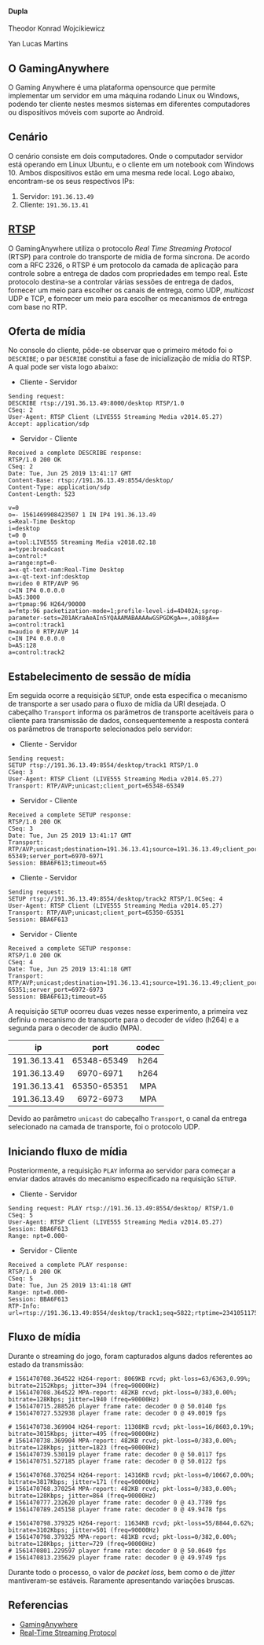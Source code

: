#### Dupla
Theodor Konrad Wojcikiewicz

Yan Lucas Martins

## O GamingAnywhere

O Gaming Anywhere é uma plataforma opensource que permite implementar um servidor em uma máquina rodando Linux ou Windows, podendo ter cliente nestes mesmos sistemas em diferentes computadores ou dispositivos móveis com suporte ao Android.

## Cenário

O cenário consiste em dois computadores. Onde o computador servidor está operando em Linux Ubuntu, e o cliente em um notebook com Windows 10. Ambos dispositivos estão em uma mesma rede local. Logo abaixo, encontram-se os seus respectivos IPs:

1. Servidor: ```191.36.13.49```
2. Cliente: ```191.36.13.41```


## [RTSP](https://tools.ietf.org/html/rfc7826)

O GamingAnywhere utiliza o protocolo *Real Time Streaming Protocol* (RTSP) para controle do transporte de mídia de forma síncrona. De acordo com a RFC 2326, o RTSP é um protocolo da camada de aplicação para controle sobre a entrega de dados com propriedades em tempo real. Este protocolo destina-se a controlar várias sessões de entrega de dados, fornecer um meio para escolher os canais de entrega, como UDP, *multicast* UDP e TCP, e fornecer um meio para escolher os mecanismos de entrega com base no RTP.

## Oferta de mídia

No console do cliente, pôde-se observar que o primeiro método foi o `DESCRIBE`; o par `DESCRIBE` constitui a fase de inicialização de mídia do RTSP. A qual pode ser vista logo abaixo:

- Cliente - Servidor

```
Sending request: 
DESCRIBE rtsp://191.36.13.49:8000/desktop RTSP/1.0
CSeq: 2
User-Agent: RTSP Client (LIVE555 Streaming Media v2014.05.27)
Accept: application/sdp
```

- Servidor - Cliente

```
Received a complete DESCRIBE response:
RTSP/1.0 200 OK   
CSeq: 2                   
Date: Tue, Jun 25 2019 13:41:17 GMT                                                                                                   
Content-Base: rtsp://191.36.13.49:8554/desktop/   
Content-Type: application/sdp              
Content-Length: 523

v=0                          
o=- 1561469908423507 1 IN IP4 191.36.13.49
s=Real-Time Desktop
i=desktop
t=0 0
a=tool:LIVE555 Streaming Media v2018.02.18
a=type:broadcast
a=control:*  
a=range:npt=0-
a=x-qt-text-nam:Real-Time Desktop
a=x-qt-text-inf:desktop
m=video 0 RTP/AVP 96
c=IN IP4 0.0.0.0
b=AS:3000
a=rtpmap:96 H264/90000
a=fmtp:96 packetization-mode=1;profile-level-id=4D402A;sprop-parameter-sets=Z01AKraAeAIn5YQAAAMABAAAAwGSPGDKgA==,aO88gA==
a=control:track1
m=audio 0 RTP/AVP 14
c=IN IP4 0.0.0.0
b=AS:128
a=control:track2
```

## Estabelecimento de sessão de mídia

Em seguida ocorre a requisição `SETUP`, onde esta especifica o mecanismo de transporte a ser usado para o fluxo de mídia da URI desejada. O cabeçalho `Transport` informa os parâmetros de transporte aceitáveis para o cliente para transmissão de dados, consequentemente a resposta conterá os parâmetros de transporte selecionados pelo servidor:

- Cliente - Servidor

```
Sending request: 
SETUP rtsp://191.36.13.49:8554/desktop/track1 RTSP/1.0
CSeq: 3
User-Agent: RTSP Client (LIVE555 Streaming Media v2014.05.27)
Transport: RTP/AVP;unicast;client_port=65348-65349 
```

- Servidor - Cliente

```
Received a complete SETUP response:
RTSP/1.0 200 OK
CSeq: 3
Date: Tue, Jun 25 2019 13:41:17 GMT
Transport: RTP/AVP;unicast;destination=191.36.13.41;source=191.36.13.49;client_port=65348-65349;server_port=6970-6971
Session: BBA6F613;timeout=65
```

- Cliente - Servidor

```
Sending request:
SETUP rtsp://191.36.13.49:8554/desktop/track2 RTSP/1.0CSeq: 4
User-Agent: RTSP Client (LIVE555 Streaming Media v2014.05.27)
Transport: RTP/AVP;unicast;client_port=65350-65351
Session: BBA6F613                                                                                                                       
```

- Servidor - Cliente

```                                                                                                                                     
Received a complete SETUP response:
RTSP/1.0 200 OK
CSeq: 4
Date: Tue, Jun 25 2019 13:41:18 GMT
Transport: RTP/AVP;unicast;destination=191.36.13.41;source=191.36.13.49;client_port=65350-65351;server_port=6972-6973
Session: BBA6F613;timeout=65 
```

A requisição `SETUP` ocorreu duas vezes nesse experimento, a primeira vez definiu o mecanismo de transporte para o decoder de vídeo (h264) e a segunda para o decoder de áudio (MPA).

|      ip      |     port    | codec |
|:------------:|:-----------:|:-----:|
| 191.36.13.41 | 65348-65349 |  h264 |
| 191.36.13.49 | 6970-6971   |  h264 |
| 191.36.13.41 | 65350-65351 |  MPA  |
| 191.36.13.49 | 6972-6973   |  MPA  |

Devido ao parâmetro ```unicast``` do cabeçalho ```Transport```, o canal da entrega selecionado na camada de transporte, foi o protocolo UDP.

## Iniciando fluxo de mídia

Posteriormente, a requisição ``PLAY`` informa ao servidor para começar a enviar dados através do mecanismo especificado na requisição ``SETUP``.

- Cliente - Servidor

```
Sending request: PLAY rtsp://191.36.13.49:8554/desktop/ RTSP/1.0
CSeq: 5
User-Agent: RTSP Client (LIVE555 Streaming Media v2014.05.27)
Session: BBA6F613
Range: npt=0.000-
```

- Servidor - Cliente

```
Received a complete PLAY response:
RTSP/1.0 200 OK
CSeq: 5
Date: Tue, Jun 25 2019 13:41:18 GMT
Range: npt=0.000-
Session: BBA6F613
RTP-Info: url=rtsp://191.36.13.49:8554/desktop/track1;seq=5822;rtptime=2341051175,url=rtsp://191.36.13.49:8554/desktop/track2;seq=45087;rtptime=2254534682
```

## Fluxo de mídia

Durante o streaming do jogo, foram capturados alguns dados referentes ao estado da transmissão:

```
# 1561470708.364522 H264-report: 8069KB rcvd; pkt-loss=63/6363,0.99%; bitrate=2152Kbps; jitter=394 (freq=90000Hz)
# 1561470708.364522 MPA-report: 482KB rcvd; pkt-loss=0/383,0.00%; bitrate=128Kbps; jitter=1940 (freq=90000Hz)
# 1561470715.288526 player frame rate: decoder 0 @ 50.0140 fps
# 1561470727.532938 player frame rate: decoder 0 @ 49.0019 fps

# 1561470738.369904 H264-report: 11308KB rcvd; pkt-loss=16/8603,0.19%; bitrate=3015Kbps; jitter=495 (freq=90000Hz)
# 1561470738.369904 MPA-report: 482KB rcvd; pkt-loss=0/383,0.00%; bitrate=128Kbps; jitter=1823 (freq=90000Hz)
# 1561470739.530119 player frame rate: decoder 0 @ 50.0117 fps
# 1561470751.527185 player frame rate: decoder 0 @ 50.0122 fps

# 1561470768.370254 H264-report: 14316KB rcvd; pkt-loss=0/10667,0.00%; bitrate=3817Kbps; jitter=171 (freq=90000Hz)
# 1561470768.370254 MPA-report: 482KB rcvd; pkt-loss=0/383,0.00%; bitrate=128Kbps; jitter=864 (freq=90000Hz)
# 1561470777.232620 player frame rate: decoder 0 @ 43.7789 fps
# 1561470789.245158 player frame rate: decoder 0 @ 49.9478 fps

# 1561470798.379325 H264-report: 11634KB rcvd; pkt-loss=55/8844,0.62%; bitrate=3102Kbps; jitter=501 (freq=90000Hz)
# 1561470798.379325 MPA-report: 481KB rcvd; pkt-loss=0/382,0.00%; bitrate=128Kbps; jitter=729 (freq=90000Hz)
# 1561470801.229597 player frame rate: decoder 0 @ 50.0649 fps
# 1561470813.235629 player frame rate: decoder 0 @ 49.9749 fps 
```

Durante todo o processo, o valor de *packet loss*, bem como o de *jitter* mantiveram-se estáveis. Raramente apresentando variações bruscas.

## Referencias

- [GamingAnywhere](http://gaminganywhere.org)
- [Real-Time Streaming Protocol](https://tools.ietf.org/html/rfc7826)
